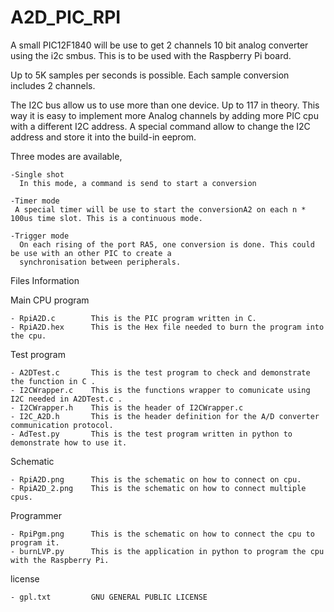 A2D_PIC_RPI
===========

  A small PIC12F1840   will be use to get  2 channels 10 bit analog converter using the  i2c smbus.
This is to be used with the Raspberry Pi board.

  Up to 5K samples per seconds  is possible. Each sample conversion includes  2 channels.


  The I2C bus allow us  to use  more than one device. Up to 117 in theory.
  This way it is easy to implement more Analog channels by adding more PIC cpu with a different I2C address.
  A special command allow to change the I2C address and store it into the build-in eeprom.


   Three modes are available,

    -Single shot 
      In this mode, a command is send to start a conversion

    -Timer mode
     A special timer will be use to start the conversionA2 on each n * 100us time slot. This is a continuous mode.

    -Trigger mode
      On each rising of the port RA5, one conversion is done. This could be use with an other PIC to create a
      synchronisation between peripherals.


   Files Information

   Main CPU program
   
    - RpiA2D.c        This is the PIC program written in C.
    - RpiA2D.hex      This is the Hex file needed to burn the program into the cpu.
  
      
   Test program

    - A2DTest.c       This is the test program to check and demonstrate the function in C .
    - I2CWrapper.c    This is the functions wrapper to comunicate using I2C needed in A2DTest.c .
    - I2CWrapper.h    This is the header of I2CWrapper.c
    - I2C_A2D.h       This is the header definition for the A/D converter communication protocol.
    - AdTest.py       This is the test program written in python to demonstrate how to use it.

   Schematic
   
    - RpiA2D.png      This is the schematic on how to connect on cpu.
    - RpiA2D_2.png    This is the schematic on how to connect multiple cpus.
    
   Programmer
    
    - RpiPgm.png      This is the schematic on how to connect the cpu to program it.
    - burnLVP.py      This is the application in python to program the cpu with the Raspberry Pi.

   license
   
    - gpl.txt         GNU GENERAL PUBLIC LICENSE
    
